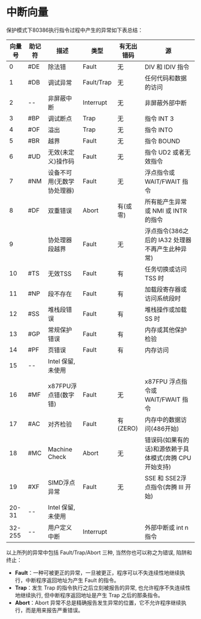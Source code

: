 # 中断向量

保护模式下80386执行指令过程中产生的异常如下表总结：

| 向量号    | 助记符 | 描述             | 类型         | 有无出错码   | 源                                |
| ------ | --- | -------------- | ---------- | ------- | -------------------------------- |
| 0      | #DE | 除法错            | Fault      | 无       | DIV 和 IDIV 指令                    |
| 1      | #DB | 调试异常           | Fault/Trap | 无       | 任何代码和数据的访问                       |
| 2      | --  | 非屏蔽中断          | Interrupt  | 无       | 非屏蔽外部中断                          |
| 3      | #BP | 调试断点           | Trap       | 无       | 指令 INT 3                         |
| 4      | #OF | 溢出             | Trap       | 无       | 指令 INTO                          |
| 5      | #BR | 越界             | Fault      | 无       | 指令 BOUND                         |
| 6      | #UD | 无效(未定义)操作码     | Fault      | 无       | 指令 UD2 或者无效指令                    |
| 7      | #NM | 设备不可用(无数学协处理器) | Fault      | 无       | 浮点指令或 WAIT/FWAIT 指令              |
| 8      | #DF | 双重错误           | Abort      | 有(或零)   | 所有能产生异常或 NMI 或 INTR 的指令          |
| 9      |     | 协处理器段越界        | Fault      | 无       | 浮点指令(386之后的 IA32 处理器不再产生此种异常)    |
| 10     | #TS | 无效TSS          | Fault      | 有       | 任务切换或访问 TSS 时                    |
| 11     | #NP | 段不存在           | Fault      | 有       | 加载段寄存器或访问系统段时                    |
| 12     | #SS | 堆栈段错误          | Fault      | 有       | 堆栈操作或加载 SS 时                     |
| 13     | #GP | 常规保护错误         | Fault      | 有       | 内存或其他保护检验                        |
| 14     | #PF | 页错误            | Fault      | 有       | 内存访问                             |
| 15     | --  | Intel 保留, 未使用  |            |         |                                  |
| 16     | #MF | x87FPU浮点错(数字错) | Fault      | 无       | x87FPU 浮点指令或 WAIT/FWAIT 指令       |
| 17     | #AC | 对齐检验           | Fault      | 有(ZERO) | 内存中的数据访问(486开始)                  |
| 18     | #MC | Machine Check  | Abort      | 无       | 错误码(如果有的话)和源依赖于具体模式(奔腾 CPU 开始支持) |
| 19     | #XF | SIMD浮点异常       | Fault      | 无       | SSE 和 SSE2浮点指令(奔腾 III 开始)        |
| 20-31  | --  | Intel 保留, 未使用  |            |         |                                  |
| 32-255 | --  | 用户定义中断         | Interrupt  |         | 外部中断或 int n 指令                   |

​以上所列的异常中包括 Fault/Trap/Abort 三种, 当然你也可以称之为错误, 陷阱和终止：

* **Fault**：一种可被更正的异常，一旦被更正，程序可以不失连续性地继续执行，中断程序返回地址为产生 Fault 的指令。
* **Trap**：发生 Trap 的指令执行之后立刻被报告的异常, 也允许程序不失连续性地继续执行, 但中断程序返回地址是产生 Trap 之后的那条指令。
* **Abort**：Abort 异常不总是精确报告发生异常的位置，它不允许程序继续执行，而是用来报告严重错误。
